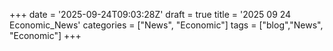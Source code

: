 +++
date = '2025-09-24T09:03:28Z'
draft = true
title = '2025 09 24 Economic_News'
categories = ["News", "Economic"]
tags = ["blog","News", "Economic"]
+++


